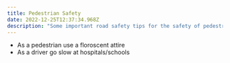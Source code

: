 ```yaml
---
title: Pedestrian Safety
date: 2022-12-25T12:37:34.968Z
description: "Some important road safety tips for the safety of pedestrian. "
---
```

* A﻿s a pedestrian use a floroscent attire
* As a driver go slow at hospitals/schools